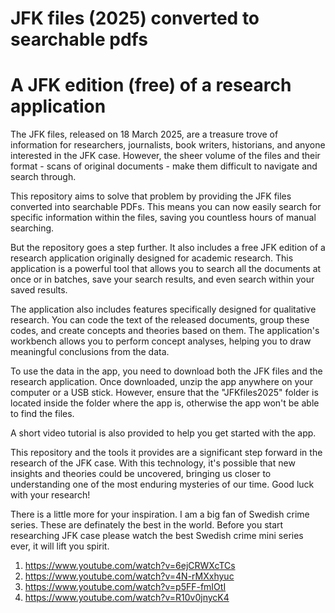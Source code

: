 # **JFK files (2025) converted to searchable pdfs**
# **A JFK edition (free) of a research application**


The JFK files, released on 18 March 2025, are a treasure trove of information for researchers, journalists, book writers, historians, and anyone interested in the JFK case. However, the sheer volume of the files and their format - scans of original documents - make them difficult to navigate and search through. 

This repository aims to solve that problem by providing the JFK files converted into searchable PDFs. This means you can now easily search for specific information within the files, saving you countless hours of manual searching. 

But the repository goes a step further. It also includes a free JFK edition of a research application originally designed for academic research. This application is a powerful tool that allows you to search all the documents at once or in batches, save your search results, and even search within your saved results. 

The application also includes features specifically designed for qualitative research. You can code the text of the released documents, group these codes, and create concepts and theories based on them. The application's workbench allows you to perform concept analyses, helping you to draw meaningful conclusions from the data. 

To use the data in the app, you need to download both the JFK files and the research application. Once downloaded, unzip the app anywhere on your computer or a USB stick. However, ensure that the "JFKfiles2025" folder is located inside the folder where the app is, otherwise the app won't be able to find the files. 

A short video tutorial is also provided to help you get started with the app. 

This repository and the tools it provides are a significant step forward in the research of the JFK case. With this technology, it's possible that new insights and theories could be uncovered, bringing us closer to understanding one of the most enduring mysteries of our time. Good luck with your research!

There is a little more for your inspiration. I am a big fan of Swedish crime series. These are definately the best in the world. Before you start researching JFK case please watch the best Swedish crime mini series ever, it will lift you spirit.

1. https://www.youtube.com/watch?v=6ejCRWXcTCs
2. https://www.youtube.com/watch?v=4N-rMXxhyuc
3. https://www.youtube.com/watch?v=p5FF-fmIOtI
4. https://www.youtube.com/watch?v=R10v0jnycK4
